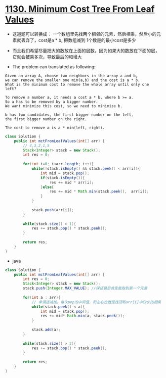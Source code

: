 # [1130. Minimum Cost Tree From Leaf Values](https://leetcode.com/problems/minimum-cost-tree-from-leaf-values/)

* 这道题可以转换成： 一个数组里先找两个相邻的元素，然后相乘，然后小的元素就丢弃了，cost是a * b, 把数组减到 1个数是的最小cost是多少
* 而且我们希望尽量把大的数放在上面的层数，因为如果大的数放在下面的层，它就会被乘多次，导致最后的和增大

* The problem can translated as following:

```
Given an array A, choose two neighbors in the array a and b,
we can remove the smaller one min(a,b) and the cost is a * b.
What is the minimum cost to remove the whole array until only one left?

To remove a number a, it needs a cost a * b, where b >= a.
So a has to be removed by a bigger number.
We want minimize this cost, so we need to minimize b.

b has two candidates, the first bigger number on the left,
the first bigger number on the right.

The cost to remove a is a * min(left, right).

```

```java
class Solution {
    public int mctFromLeafValues(int[] arr) {
        // 4,3,2,1,5
        Stack<Integer> stack = new Stack();
        int res = 0;
        
        for(int i=0; i<arr.length; i++){
            while(!stack.isEmpty() && stack.peek() < arr[i]){
                int mid = stack.pop();
                if(stack.isEmpty()){
                    res += mid * arr[i];
                }else{
                    res += mid * Math.min(stack.peek(),  arr[i]);
                }
            }
            
            stack.push(arr[i]);
        }
        
        while(stack.size() > 1){
            res += stack.pop() * stack.peek();
        }
        
        return res;
    }
}

```

* java

```java
class Solution {
    public int mctFromLeafValues(int[] arr) {
        int res = 0;
        Stack<Integer> stack = new Stack();
        stack.push(Integer.MAX_VALUE); //保证最后肯定能取到第一个元素
        
        for(int a : arr){
            // 单调递减栈，每次pop的中间值，和左右也就是栈顶和arr[i]中较小的相乘
            while(stack.peek() < a){
                int mid = stack.pop();
                res += mid* Math.min(a, stack.peek());
            }
            
            stack.add(a);
        }
        
        while(stack.size() > 2){
            res += stack.pop() * stack.peek();
        }
        
        return res;
    }
}

```
